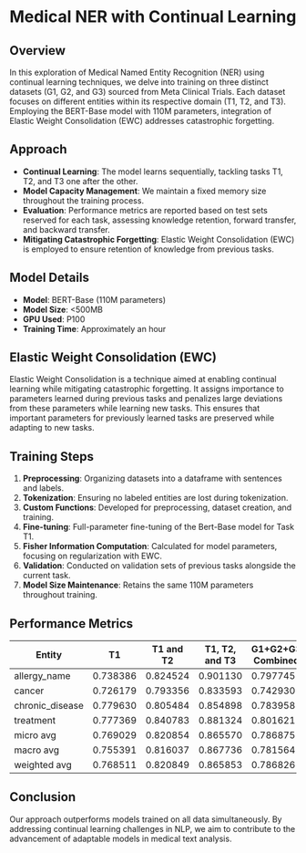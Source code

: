 # Medical NER with Continual Learning

## Overview

In this exploration of Medical Named Entity Recognition (NER) using continual learning techniques, we delve into training on three distinct datasets (G1, G2, and G3) sourced from Meta Clinical Trials. Each dataset focuses on different entities within its respective domain (T1, T2, and T3). Employing the BERT-Base model with 110M parameters, integration of Elastic Weight Consolidation (EWC) addresses catastrophic forgetting.

## Approach

- **Continual Learning**: The model learns sequentially, tackling tasks T1, T2, and T3 one after the other.
- **Model Capacity Management**: We maintain a fixed memory size throughout the training process.
- **Evaluation**: Performance metrics are reported based on test sets reserved for each task, assessing knowledge retention, forward transfer, and backward transfer.
- **Mitigating Catastrophic Forgetting**: Elastic Weight Consolidation (EWC) is employed to ensure retention of knowledge from previous tasks.

## Model Details

- **Model**: BERT-Base (110M parameters)
- **Model Size**: <500MB
- **GPU Used**: P100 
- **Training Time**: Approximately an hour

## Elastic Weight Consolidation (EWC)

Elastic Weight Consolidation is a technique aimed at enabling continual learning while mitigating catastrophic forgetting. It assigns importance to parameters learned during previous tasks and penalizes large deviations from these parameters while learning new tasks. This ensures that important parameters for previously learned tasks are preserved while adapting to new tasks.

## Training Steps

1. **Preprocessing**: Organizing datasets into a dataframe with sentences and labels.
2. **Tokenization**: Ensuring no labeled entities are lost during tokenization.
3. **Custom Functions**: Developed for preprocessing, dataset creation, and training.
4. **Fine-tuning**: Full-parameter fine-tuning of the Bert-Base model for Task T1.
5. **Fisher Information Computation**: Calculated for model parameters, focusing on regularization with EWC.
6. **Validation**: Conducted on validation sets of previous tasks alongside the current task.
7. **Model Size Maintenance**: Retains the same 110M parameters throughout training.

## Performance Metrics

| Entity           | T1              | T1 and T2       | T1, T2, and T3  | G1+G2+G3 Combined |
|------------------|-----------------|-----------------|-----------------|-------------------|
| allergy_name     | 0.738386        | 0.824524        | 0.901130        | 0.797745          |
| cancer           | 0.726179        | 0.793356        | 0.833593        | 0.742930          |
| chronic_disease  | 0.779630        | 0.805484        | 0.854898        | 0.783958          |
| treatment        | 0.777369        | 0.840783        | 0.881324        | 0.801621          |
| micro avg        | 0.769029        | 0.820854        | 0.865570        | 0.786875          |
| macro avg        | 0.755391        | 0.816037        | 0.867736        | 0.781564          |
| weighted avg     | 0.768511        | 0.820849        | 0.865853        | 0.786826          |

## Conclusion

Our approach outperforms models trained on all data simultaneously. By addressing continual learning challenges in NLP, we aim to contribute to the advancement of adaptable models in medical text analysis.
